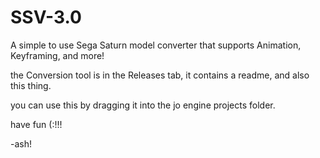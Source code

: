 # SSV-3.0
A simple to use Sega Saturn model converter that supports Animation, Keyframing, and more!


the Conversion tool is in the Releases tab, it contains a readme, and also this thing.

you can use this by dragging it into the jo engine projects folder. 

have fun (:!!!

-ash!
